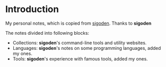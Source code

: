 # Introduction

My personal notes, which is copied from [sigoden](https://github.com/sigoden/mynotes).  Thanks to **sigoden**

The notes divided into following blocks:

- Collections: **sigoden**'s command-line tools and utility websites.
- Languages: **sigoden**'s notes on some programming languages, added my ones.
- Tools: **sigoden**'s experience with famous tools, added my ones.
